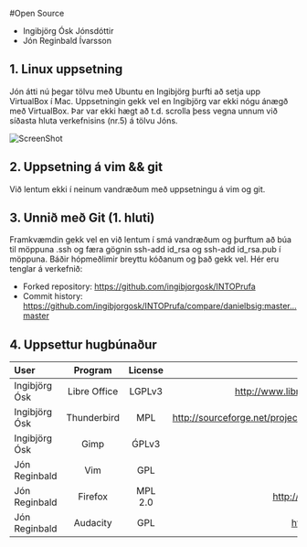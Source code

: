 #Open Source
* Ingibjörg Ósk Jónsdóttir
* Jón Reginbald Ívarsson

## 1. Linux uppsetning

Jón átti nú þegar tölvu með Ubuntu en Ingibjörg þurfti að setja upp VirtualBox í Mac.
Uppsetningin gekk vel en Ingibjörg var ekki nógu ánægð með VirtualBox. Þar var ekki hægt að t.d. scrolla þess
vegna unnum við síðasta hluta verkefnisins (nr.5) á tölvu Jóns.

![ScreenShot](https://raw.github.com/ingibjorgosk/INTOmarkdown/master/2013-10-16%2012.21.30.jpg)

## 2. Uppsetning á vim && git

Við lentum ekki í neinum vandræðum með uppsetningu á vim og git.

## 3. Unnið með Git (1. hluti)

Framkvæmdin gekk vel en við lentum í smá vandræðum og þurftum að búa til möppuna .ssh og færa gögnin ssh-add id_rsa og ssh-add id_rsa.pub í möppuna. Báðir hópmeðlimir breyttu kóðanum og það gekk vel. Hér eru tenglar á verkefnið:

* Forked repository: https://github.com/ingibjorgosk/INTOPrufa
* Commit history: https://github.com/ingibjorgosk/INTOPrufa/compare/danielbsig:master...master

## 4. Uppsettur hugbúnaður

| User | Program | License | Source Code url    |
| :------------ | :-----------: | :-----------: | -------------------: |
|Ingibjörg Ósk    | Libre Office    | LGPLv3 | http://www.libreoffice.org/download/?type=src&version=3.5.3|
| Ingibjörg Ósk     | Thunderbird    | MPL    | http://sourceforge.net/projects/portabletbird/files/Source%20(Thunderbird)/ |
| Ingibjörg Ósk    | Gimp    | ǴPLv3| http://www.gimp.org/source/#source |
| Jón Reginbald | Vim    | GPL     | http://code.google.com/p/vim/source/browse/ |
| Jón Reginbald | Firefox| MPL 2.0 | http://ftp.mozilla.org/pub/mozilla.org/firefox/releases/ |
| Jón Reginbald | Audacity | GPL | http://audacity.sourceforge.net/download/source | 

